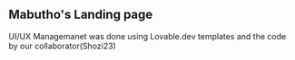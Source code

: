## Mabutho's Landing page

UI/UX Managemanet was done using Lovable.dev templates and the code by our collaborator(Shozi23)
